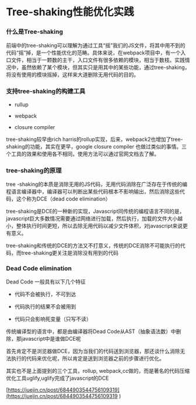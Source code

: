 # Tree-shaking性能优化实践

### 什么是Tree-shaking

前端中的tree-shaking可以理解为通过工具“摇”我们的JS文件，将其中用不到的代码“摇”掉，是一个性能优化的范畴。具体来说，在webpack项目中，有一个入口文件，相当于一颗数的主干，入口文件有很多依赖的模块，相当于数枝。实践情况中，虽然依赖了某个模块，但其实只是用其中的某些功能，通过tree-shaking，将没有使用的模块摇掉，这样来大道删除无用代码的目的。

### 支持tree-shaking的构建工具

- rullup

- webpack

- closure compiler

tree-shaking较早由rich harris的rollup实现，后来，webpack2也增加了tree-shaking的功能，其实在更早，google closure compiler 也做过类似的事情。三个工具的效果和使用各不相同，使用方法可以通过官网文档去了解。


### tree-shaking的原理

tree -shaking的本质是消除无用的JS代码，无用代码消除在广泛存在于传统的编程语言编译器中，编译器可以判断出某些代码根本不影响输出，然后消除这些代码，这个称为DCE（dead code elimination）

tree-shaking是DCE的一种新的实现，Javascript同传统的编程语言不同的是，javascript巨大多数情况需要通过网络进行加载，然后执行，加载的文件大小越小，整体执行时间更短，所以去除无用代码以减少文件体积，对javascript来说更有意义。

tree-shaking和传统的DCE的方法又不打意义，传统的DCE消除不可能执行的代码，而tree-shaking更关注是消除没有用到的代码


### Dead Code  elimination

Dead Code 一般具有以下几个特征

- 代码不会被执行，不可到达

- 代码执行的结果不会被用到

- 代码只会影响死变量（只写不读）


传统编译型的语言中，都是由编译器将Dead Code从AST（抽象语法数）中删除，那javascript中是谁做DCE呢

首先肯定不是浏览器做DCE，因为当我们的代码送到浏览器，那还谈什么消除无法执行的代码来优化呢，所以肯定是送到浏览器之前的步骤进行优化。

其实也不是上面提到的三个工具，rollup, webpack,cc做的，而是著名的代码压缩优化工具uglify,uglify完成了javascript的DCE



[https://juejin.cn/post/6844903544756109319](https://juejin.cn/post/6844903544756109319 )

